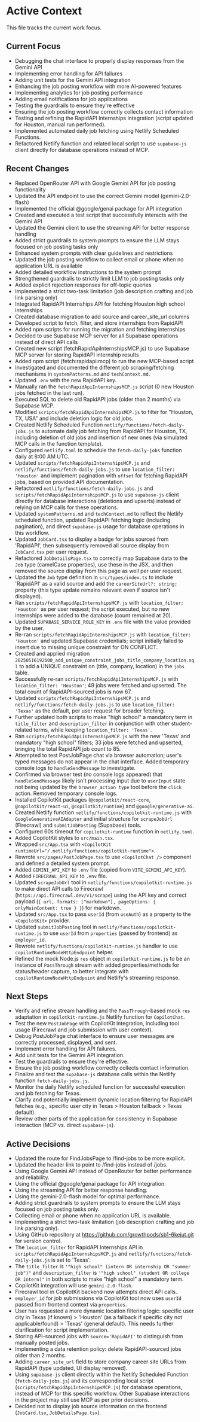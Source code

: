 # Active Context

This file tracks the current work focus.

## Current Focus
- Debugging the chat interface to properly display responses from the Gemini API
- Implementing error handling for API failures
- Adding unit tests for the Gemini API integration
- Enhancing the job posting workflow with more AI-powered features
- Implementing analytics for job posting performance
- Adding email notifications for job applications
- Testing the guardrails to ensure they're effective
- Ensuring the job posting workflow correctly collects contact information
- Testing and refining the RapidAPI Internships integration (script updated for Houston, manual run performed).
- Implemented automated daily job fetching using Netlify Scheduled Functions.
- Refactored Netlify function and related local script to use `supabase-js` client directly for database operations instead of MCP.

## Recent Changes
- Replaced OpenRouter API with Google Gemini API for job posting functionality
- Updated the API endpoint to use the correct Gemini model (gemini-2.0-flash)
- Implemented the official @google/genai package for API integration
- Created and executed a test script that successfully interacts with the Gemini API
- Updated the Gemini client to use the streaming API for better response handling
- Added strict guardrails to system prompts to ensure the LLM stays focused on job posting tasks only
- Enhanced system prompts with clear guidelines and restrictions
- Updated the job posting workflow to collect email or phone when no application URL is available
- Added detailed workflow instructions to the system prompt
- Strengthened guardrails to strictly limit LLM to job posting tasks only
- Added explicit rejection responses for off-topic queries
- Implemented a strict two-task limitation (job description crafting and job link parsing only)
- Integrated RapidAPI Internships API for fetching Houston high school internships
- Created database migration to add source and career_site_url columns
- Developed script to fetch, filter, and store internships from RapidAPI
- Added npm scripts for running the migration and fetching internships
- Decided to use Supabase MCP server for all Supabase operations instead of direct API calls
- Created new script (fetchRapidApiInternshipsMCP.js) to use Supabase MCP server for storing RapidAPI internship results
- Added npm script (fetch:rapidapi:mcp) to run the new MCP-based script
- Investigated and documented the different job scraping/fetching mechanisms in `systemPatterns.md` and `techContext.md`.
- Updated `.env` with the new RapidAPI key.
- Manually ran the `fetchRapidApiInternshipsMCP.js` script (0 new Houston jobs fetched in the last run).
- Executed SQL to delete old RapidAPI jobs (older than 2 months) via Supabase MCP.
- Modified `scripts/fetchRapidApiInternshipsMCP.js` to filter for "Houston, TX, USA" and include deletion logic for old jobs.
- Created Netlify Scheduled Function `netlify/functions/fetch-daily-jobs.js` to automate daily job fetching from RapidAPI for Houston, TX, including deletion of old jobs and insertion of new ones (via simulated MCP calls in the function template).
- Configured `netlify.toml` to schedule the `fetch-daily-jobs` function daily at 8:00 AM UTC.
- Updated `scripts/fetchRapidApiInternshipsMCP.js` and `netlify/functions/fetch-daily-jobs.js` to use `location_filter: 'Houston'` and implement pagination with `offset` for fetching RapidAPI jobs, based on provided API documentation.
- Refactored `netlify/functions/fetch-daily-jobs.js` and `scripts/fetchRapidApiInternshipsMCP.js` to use `supabase-js` client directly for database interactions (deletions and upserts) instead of relying on MCP calls for these operations.
- Updated `systemPatterns.md` and `techContext.md` to reflect the Netlify scheduled function, updated RapidAPI fetching logic (including pagination), and direct `supabase-js` usage for database operations in this workflow.
- Updated `JobCard.tsx` to display a badge for jobs sourced from 'RapidAPI', then subsequently removed all source display from `JobCard.tsx` per user request.
- Refactored `JobDetailsPage.tsx` to correctly map Supabase data to the `Job` type (camelCase properties), use these in the JSX, and then removed the source display from this page as well per user request.
- Updated the `Job` type definition in `src/types/index.ts` to include 'RapidAPI' as a valid source and add the `careerSiteUrl?: string;` property (this type update remains relevant even if source isn't displayed).
- Ran `scripts/fetchRapidApiInternshipsMCP.js` with `location_filter: 'Houston'` as per user request; the script executed, but no new internships were added to the database (count remained at 20).
- Updated `SUPABASE_SERVICE_ROLE_KEY` in `.env` file with the value provided by the user.
- Re-ran `scripts/fetchRapidApiInternshipsMCP.js` with `location_filter: 'Houston'` and updated Supabase credentials; script initially failed to insert due to missing unique constraint for ON CONFLICT.
- Created and applied migration `20250516192600_add_unique_constraint_jobs_title_company_location.sql` to add a UNIQUE constraint on (title, company, location) in the `jobs` table.
- Successfully re-ran `scripts/fetchRapidApiInternshipsMCP.js` with `location_filter: 'Houston'`; 49 jobs were fetched and upserted. The total count of RapidAPI-sourced jobs is now 67.
- Updated `scripts/fetchRapidApiInternshipsMCP.js` and `netlify/functions/fetch-daily-jobs.js` to use `location_filter: 'Texas'` as the default, per user request for broader fetching.
- Further updated both scripts to make "high school" a mandatory term in `title_filter` and `description_filter` in conjunction with other student-related terms, while keeping `location_filter: 'Texas'`.
- Ran `scripts/fetchRapidApiInternshipsMCP.js` with the new 'Texas' and mandatory "high school" filters; 33 jobs were fetched and upserted, bringing the total RapidAPI job count to 85.
- Attempted to test PostJobPage chat via browser automation; user's typed messages do not appear in the chat interface. Added temporary console logs to `handleSendMessage` to investigate.
- Confirmed via browser test (no console logs appeared) that `handleSendMessage` likely isn't processing input due to `userInput` state not being updated by the `browser_action type` tool before the `click` action. Removed temporary console logs.
- Installed CopilotKit packages (`@copilotkit/react-core`, `@copilotkit/react-ui`, `@copilotkit/runtime`) and `@google/generative-ai`.
- Created Netlify function `netlify/functions/copilotkit-runtime.js` with `GoogleGenerativeAIAdapter` and initial structure for `scrapeJobUrl` (Firecrawl) and `submitJobPosting` (Supabase) tools.
- Configured 60s timeout for `copilotkit-runtime` function in `netlify.toml`.
- Added CopilotKit styles to `src/main.tsx`.
- Wrapped `src/App.tsx` with `<CopilotKit runtimeUrl="/.netlify/functions/copilotkit-runtime">`.
- Rewrote `src/pages/PostJobPage.tsx` to use `<CopilotChat />` component and defined a detailed system prompt.
- Added `GEMINI_API_KEY` to `.env` file (copied from `VITE_GEMINI_API_KEY`).
- Added `FIRECRAWL_API_KEY` to `.env` file.
- Updated `scrapeJobUrl` tool in `netlify/functions/copilotkit-runtime.js` to make direct API calls to Firecrawl (`https://api.firecrawl.dev/v1/scrape`) using the API key and correct payload (`{ url, formats: ["markdown"], pageOptions: { onlyMainContent: true } }`) for markdown.
- Updated `src/App.tsx` to pass `userId` (from `useAuth`) as a property to the `<CopilotKit>` provider.
- Updated `submitJobPosting` tool in `netlify/functions/copilotkit-runtime.js` to use `userId` from `properties` (passed by frontend) as `employer_id`.
- Rewrote `netlify/functions/copilotkit-runtime.js` handler to use `copilotRuntimeNodeHttpEndpoint` helper.
- Refined the mock Node.js `res` object in `copilotkit-runtime.js` to be an instance of `PassThrough` stream with added properties/methods for status/header capture, to better integrate with `copilotRuntimeNodeHttpEndpoint` and Netlify's streaming response.

## Next Steps
- Verify and refine stream handling and the `PassThrough`-based mock `res` adaptation in `copilotkit-runtime.js` Netlify function for `CopilotChat`.
- Test the new `PostJobPage` with CopilotKit integration, including tool usage (Firecrawl and job submission with user context).
- Debug PostJobPage chat interface to ensure user messages are correctly processed, displayed, and sent.
- Implement error handling for API failures.
- Add unit tests for the Gemini API integration.
- Test the guardrails to ensure they're effective.
- Ensure the job posting workflow correctly collects contact information.
- Finalize and test the `supabase-js` database calls within the Netlify function `fetch-daily-jobs.js`.
- Monitor the daily Netlify scheduled function for successful execution and job fetching for Texas.
- Clarify and potentially implement dynamic location filtering for RapidAPI fetches (e.g., specific user city in Texas > Houston fallback > Texas default).
- Review other parts of the application for consistency in Supabase interaction (MCP vs. direct `supabase-js`).

## Active Decisions
- Updated the route for FindJobsPage to /find-jobs to be more explicit.
- Updated the header link to point to /find-jobs instead of /jobs.
- Using Google Gemini API instead of OpenRouter for better performance and reliability.
- Using the official @google/genai package for API integration.
- Using the streaming API for better response handling.
- Using the gemini-2.0-flash model for optimal performance.
- Adding strict guardrails to system prompts to ensure the LLM stays focused on job posting tasks only.
- Collecting email or phone when no application URL is available.
- Implementing a strict two-task limitation (job description crafting and job link parsing only).
- Using GitHub repository at https://github.com/growthpods/sb1-6kejut.git for version control.
- The `location_filter` for RapidAPI Internships API in `scripts/fetchRapidApiInternshipsMCP.js` and `netlify/functions/fetch-daily-jobs.js` is set to 'Texas'.
- The `title_filter` is `'"high school" (intern OR internship OR "summer job")"` and `description_filter` is `'"high school" (student OR college OR intern)"` in both scripts to make "high school" a mandatory term.
- CopilotKit integration will use `gemini-2.0-flash`.
- Firecrawl tool in CopilotKit backend now attempts direct API calls.
- `employer_id` for job submissions via CopilotKit tool now uses `userId` passed from frontend context via `properties`.
- User has requested a more dynamic location filtering logic: specific user city in Texas (if known) > 'Houston' (as a fallback if specific city not applicable/found) > 'Texas' (general default). This needs further clarification for script implementation.
- Storing API-sourced jobs with `source='RapidAPI'` to distinguish from manually posted jobs.
- Implementing a data retention policy: delete RapidAPI-sourced jobs older than 2 months.
- Adding `career_site_url` field to store company career site URLs from RapidAPI (type updated, UI display removed).
- Using `supabase-js` client directly within the Netlify Scheduled Function (`fetch-daily-jobs.js`) and its corresponding local script (`scripts/fetchRapidApiInternshipsMCP.js`) for database operations, instead of MCP for this specific workflow. Other Supabase interactions in the project may still use MCP as per prior decisions.
- Decided not to display job source information on the frontend (`JobCard.tsx`, `JobDetailsPage.tsx`).
